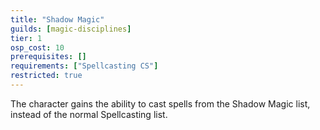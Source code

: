 ```yaml
---
title: "Shadow Magic"
guilds: [magic-disciplines]
tier: 1
osp_cost: 10
prerequisites: []
requirements: ["Spellcasting CS"]
restricted: true
---
```

The character gains the ability to cast spells from the Shadow Magic list, instead of the normal Spellcasting list.
